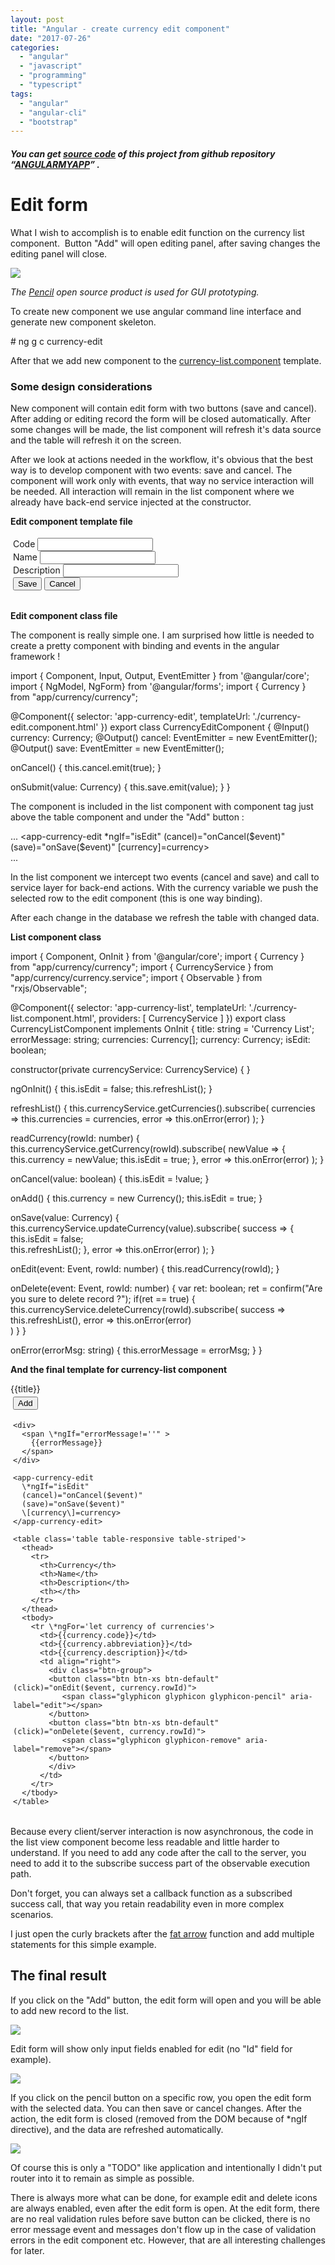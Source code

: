 ```yaml
---
layout: post
title: "Angular - create currency edit component"
date: "2017-07-26"
categories: 
  - "angular"
  - "javascript"
  - "programming"
  - "typescript"
tags: 
  - "angular"
  - "angular-cli"
  - "bootstrap"
---
```


##### You can get [source code](https://github.com/bisaga/SpringBootMyApp) of this project from github repository “[ANGULARMYAPP](https://github.com/bisaga/AngularMyApp)” .

# Edit form

What I wish to accomplish is to enable edit function on the currency list component.  Button "Add" will open editing panel, after saving changes the  editing panel will close.

[![](images/listedit-300x128.png)](http://bisaga.com/blog/wp-content/uploads/2017/07/listedit.png)

_The [Pencil](http://pencil.evolus.vn/Default.html) open source product is used for GUI prototyping._

To create new component we use angular command line interface and generate new component skeleton.

\# ng g c currency-edit

After that we add new component to the [currency-list.component](https://github.com/bisaga/AngularMyApp/blob/master/src/app/currency/currency-list/currency-list.component.html) template.

### Some design considerations

New component will contain edit form with two buttons (save and cancel). After adding or editing record the form will be closed automatically. After some changes will be made, the list component will refresh it's data source and the table will refresh it on the screen.

After we look at actions needed in the workflow, it's obvious that the best way is to develop component with two events: save and cancel. The component will work only with events, that way no service interaction will be needed. All interaction will remain in the list component where we already have back-end service injected at the constructor.

**Edit component template file**

<div class="panel panel-default" style="padding: 4px">
  <div class="row">
    <div class="col-xs-12">
      <form id="currency-edit" (ngSubmit)="onSubmit(f.value)" #f="ngForm">
        <div class="row">
          <div class="col-sm-2 form-group">
            <label for="code">Code</label>
            <input type="text" class="form-control" id="code" \[(ngModel)\]="currency.code" name="code" #codeCtrl="ngModel" required>
          </div>
          <div class="col-sm-10 form-group">
            <label for="abreviation">Name</label>
            <input type="text" class="form-control" id="abbreviation" \[(ngModel)\]="currency.abbreviation" name="abbreviation" #abbreviationCtrl="ngModel"
              required>
          </div>
        </div>
        <div class="form-group">
          <label for="description">Description</label>
          <input type="text" class="form-control" id="description" \[(ngModel)\]="currency.description" name="description" #descriptionCtrl="ngModel">
        </div>
        <div class="row">
          <div class="col-xs-12">
            <button class="btn btn-success" type="submit">Save</button>
            <button class="btn btn-default" type="button" (click)="onCancel()">Cancel</button>
          </div>
        </div>
      </form>
    </div>
  </div>
</div>

**Edit component class file**

The component is really simple one. I am surprised how little is needed to create a pretty component with binding and events in the angular framework !

import { Component, Input, Output, EventEmitter } from '@angular/core';
import { NgModel, NgForm} from '@angular/forms';
import { Currency } from "app/currency/currency";

@Component({
  selector: 'app-currency-edit',
  templateUrl: './currency-edit.component.html'
})
export class CurrencyEditComponent {
  @Input()  currency: Currency;
  @Output() cancel: EventEmitter<boolean> = new EventEmitter<boolean>(); 
  @Output() save: EventEmitter<Currency> = new EventEmitter<Currency>(); 

  onCancel() {
    this.cancel.emit(true);
  }

  onSubmit(value: Currency) {
    this.save.emit(value);
  }
}

The component is included in the list component with component tag just above the table component and under the "Add" button :

...
    <app-currency-edit 
      \*ngIf="isEdit"
      (cancel)="onCancel($event)" 
      (save)="onSave($event)"
      \[currency\]=currency>
    </app-currency-edit>  
...

In the list component we intercept two events (cancel and save) and call to service layer for back-end actions. With the currency variable we push the selected row to the edit component (this is one way binding).

After each change in the database we refresh the table with changed data.

**List component class**

import { Component, OnInit } from '@angular/core';
import { Currency } from "app/currency/currency";
import { CurrencyService } from "app/currency/currency.service";
import { Observable } from "rxjs/Observable";

@Component({
  selector: 'app-currency-list',
  templateUrl: './currency-list.component.html',
  providers: \[ CurrencyService \]
})
export class CurrencyListComponent implements OnInit {
  title: string = 'Currency List';
  errorMessage: string;
  currencies: Currency\[\];
  currency: Currency;
  isEdit: boolean;

  constructor(private currencyService: CurrencyService) { }

  ngOnInit() {
    this.isEdit = false;
    this.refreshList();
  }

  refreshList() {
    this.currencyService.getCurrencies().subscribe(
      currencies => this.currencies = currencies, 
      error => this.onError(error)
    );
  }

  readCurrency(rowId: number) {
    this.currencyService.getCurrency(rowId).subscribe(
      newValue => {
        this.currency = newValue;
        this.isEdit = true;
      },
      error => this.onError(error)
    );
  }

  onCancel(value: boolean) {
    this.isEdit = !value; 
  }

  onAdd() {
    this.currency = new Currency();
    this.isEdit = true;
  }

  onSave(value: Currency) {
    this.currencyService.updateCurrency(value).subscribe(
      success => {
        this.isEdit = false;     
        this.refreshList();
      },
      error => this.onError(error)
    );
  }

  onEdit(event: Event, rowId: number) {
    this.readCurrency(rowId);
  }

  onDelete(event: Event, rowId: number) {
    var ret: boolean;
    ret = confirm("Are you sure to delete record ?");
    if(ret == true) {
      this.currencyService.deleteCurrency(rowId).subscribe(
        success => this.refreshList(),
        error => this.onError(error)    
      )
    }
  }

  onError(errorMsg: string) {
    this.errorMessage = errorMsg;
  }
}

**And the final template for currency-list component**

<div class='panel panel-default'>
  <div class='panel-heading'>
    <span class='panel-title'>
      {{title}}
    </span>
  </div>
  <div style="padding: 4px">
    <div style="padding-bottom: 4px">
      <button class="btn btn-sm btn-primary" (click)="onAdd()" \*ngIf="!isEdit">
        <span class="glyphicon glyphicon-plus"></span>
        Add</button>
    </div>

    <div>
      <span \*ngIf="errorMessage!=''" >
        {{errorMessage}}
      </span>
    </div>

    <app-currency-edit 
      \*ngIf="isEdit"
      (cancel)="onCancel($event)" 
      (save)="onSave($event)"
      \[currency\]=currency>
    </app-currency-edit>  
    
    <table class='table table-responsive table-striped'>
      <thead>
        <tr>
          <th>Currency</th>
          <th>Name</th>
          <th>Description</th>
          <th></th>
        </tr>
      </thead>
      <tbody>
        <tr \*ngFor='let currency of currencies'>
          <td>{{currency.code}}</td>
          <td>{{currency.abbreviation}}</td>
          <td>{{currency.description}}</td>
          <td align="right">
            <div class="btn-group">
            <button class="btn btn-xs btn-default" (click)="onEdit($event, currency.rowId)">
               <span class="glyphicon glyphicon glyphicon-pencil" aria-label="edit"></span>
            </button>
            <button class="btn btn-xs btn-default" (click)="onDelete($event, currency.rowId)">
               <span class="glyphicon glyphicon-remove" aria-label="remove"></span>
            </button>
            </div>
          </td>
        </tr>
      </tbody>
    </table>

  </div>
</div>

Because every client/server interaction is now asynchronous, the code in the list view component become less readable and little harder to understand. If you need to add any code after the call to the server, you need to add it to the subscribe success part of the observable execution path.

Don't forget, you can always set a callback function as a subscribed success call, that way you retain readability even in more complex scenarios.

I just open the curly brackets after the [fat arrow](https://basarat.gitbooks.io/typescript/content/docs/arrow-functions.html) function and add multiple statements for this simple example.

## The final result

If you click on the "Add" button, the edit form will open and you will be able to add new record to the list.

[![](images/2017-07-26-23_23_32-AngularMyApp-300x108.png)](http://bisaga.com/blog/wp-content/uploads/2017/07/2017-07-26-23_23_32-AngularMyApp.png)

Edit form will show only input fields enabled for edit (no "Id" field for example).

[![](images/2017-07-26-23_23_47-AngularMyApp-300x180.png)](http://bisaga.com/blog/wp-content/uploads/2017/07/2017-07-26-23_23_47-AngularMyApp.png)

If you click on the pencil button on a specific row, you open the edit form with the selected data. You can then save or cancel changes. After the action, the edit form is closed (removed from the DOM because of \*ngIf directive), and the data are refreshed automatically.

[![](images/2017-07-26-23_24_03-AngularMyApp-300x180.png)](http://bisaga.com/blog/wp-content/uploads/2017/07/2017-07-26-23_24_03-AngularMyApp.png)

Of course this is only a "TODO" like application and intentionally I didn't put router into it to remain as simple as possible.

There is always more what can be done, for example edit and delete icons are always enabled, even after the edit form is open. At the edit form, there are no real validation rules before save button can be clicked, there is no error message event and messages don't flow up in the case of validation errors in the edit component etc. However, that are all interesting challenges for later.

